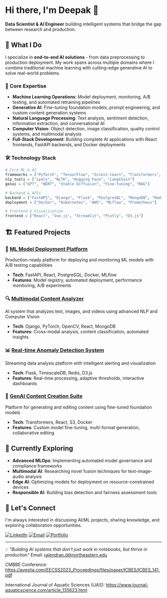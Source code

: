 # Hi there, I'm Deepak 👋

**Data Scientist & AI Engineer** building intelligent systems that bridge the gap between research and production.

## 🚀 What I Do

I specialize in **end-to-end AI solutions** - from data preprocessing to production deployment. My work spans across multiple domains where I combine traditional machine learning with cutting-edge generative AI to solve real-world problems.

### 🎯 Core Expertise
- **Machine Learning Operations**: Model deployment, monitoring, A/B testing, and automated retraining pipelines
- **Generative AI**: Fine-tuning foundation models, prompt engineering, and custom content generation systems  
- **Natural Language Processing**: Text analysis, sentiment detection, information extraction, and conversational AI
- **Computer Vision**: Object detection, image classification, quality control systems, and multimodal analysis
- **Full-Stack Development**: Building complete AI applications with React frontends, FastAPI backends, and Docker deployments

### 🛠️ Technology Stack
```python
# Core ML & AI
frameworks = ["PyTorch", "TensorFlow", "Scikit-learn", "Transformers", "OpenCV"]
nlp_tools = ["spaCy", "NLTK", "Hugging Face", "LangChain"]
genai = ["GPT", "BERT", "Stable Diffusion", "Fine-tuning", "RAG"]

# Backend & APIs  
backend = ["FastAPI", "Django", "Flask", "PostgreSQL", "MongoDB", "Redis"]
deployment = ["Docker", "Kubernetes", "AWS", "MLflow", "Prometheus"]

# Frontend & Visualization
frontend = ["React", "Vue.js", "Streamlit", "Plotly", "D3.js"]
```

## 🏗️ Featured Projects

### 🤖 [ML Model Deployment Platform](link-to-repo)
Production-ready platform for deploying and monitoring ML models with A/B testing capabilities
- **Tech**: FastAPI, React, PostgreSQL, Docker, MLflow
- **Features**: Model registry, automated deployment, performance monitoring, A/B experiments

### 🔍 [Multimodal Content Analyzer](link-to-repo)  
AI system that analyzes text, images, and videos using advanced NLP and Computer Vision
- **Tech**: Django, PyTorch, OpenCV, React, MongoDB
- **Features**: Cross-modal analysis, content classification, automated insights

### 📊 [Real-time Anomaly Detection System](link-to-repo)
Streaming data analysis platform with intelligent alerting and visualization
- **Tech**: Flask, TimescaleDB, Redis, D3.js
- **Features**: Real-time processing, adaptive thresholds, interactive dashboards

### 🎨 [GenAI Content Creation Suite](link-to-repo)
Platform for generating and editing content using fine-tuned foundation models
- **Tech**: Transformers, React, S3, Docker
- **Features**: Custom model fine-tuning, multi-format generation, collaborative editing

## 🌱 Currently Exploring
- **Advanced MLOps**: Implementing automated model governance and compliance frameworks
- **Multimodal AI**: Researching novel fusion techniques for text-image-audio analysis  
- **Edge AI**: Optimizing models for deployment on resource-constrained devices
- **Responsible AI**: Building bias detection and fairness assessment tools

## 🤝 Let's Connect

I'm always interested in discussing AI/ML projects, sharing knowledge, and exploring collaboration opportunities.

[![LinkedIn](https://img.shields.io/badge/LinkedIn-0077B5?style=for-the-badge&logo=linkedin&logoColor=white)](your-linkedin-url)
[![Email](https://img.shields.io/badge/Email-D14836?style=for-the-badge&logo=gmail&logoColor=white)](mailto:your-email@example.com)
[![Portfolio](https://img.shields.io/badge/Portfolio-000000?style=for-the-badge&logo=About.me&logoColor=white)](your-portfolio-url)

---

💡 *"Building AI systems that don't just work in notebooks, but thrive in production"*
Email: [rajendran.d@northeastern.edu](url)

CMBBE Conference: https://avestia.com/EECSS2023_Proceedings/files/paper/ICBES/ICBES_141.pdf

International Journal of Aquatic Sciences (IJAS): https://www.journal-aquaticscience.com/article_135623.html
